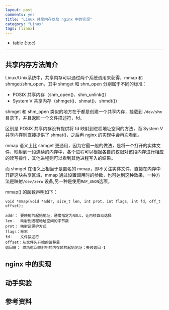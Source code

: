```yaml
---
layout: post
comments: yes
title: "Linux 共享内存以及 nginx 中的实现"
category: "Linux"
tags: [linux]
---
```


* table
{:toc}
***

## 共享内存方法简介

Linux/Unix系统中，共享内存可以通过两个系统调用来获得，mmap 和 shmget/shm_open，其中 shmget 和 shm_open 分别属于不同的标准：

- POSIX 共享内存（shm_open()、shm_unlink()）
- System V 共享内存（shmget()、shmat()、shmdt()）

shmget 和 shm_open 类似的地方在于都是创建一个共享内存，挂载到 `/dev/shm` 目录下，并且返回一个文件描述符，fd。

区别是 POSIX 共享内存没有提供将 fd 映射到进程地址空间的方法，而 System V 共享内存则直接提供了 shmat()，之后再 nginx 的实现中会再次看到。


mmap 语义上比 shmget 更通用，因为它最一般的做法，是将一个打开的实体文件，映射到一段连续的内存中，各个进程可以根据各自的权限对该段内存进行相应的读写操作，其他进程则可以看到其他进程写入的结果。

而 shmget 在语义上相当于是匿名的 mmap，即不关注实体文件，直接在内存中开辟这块共享区域，mmap 通过设置调用时的参数，也可达到这种效果，一种方法是映射`/dev/zero` 设备,另一种是使用`MAP_ANON`选项。


mmap() 的函数声明如下：
```
void *mmap(void *addr, size_t len, int prot, int flags, int fd, off_t offset);

addr： 要映射的起始地址，通常指定为NULL，让内核自动选择
len：  映射到进程地址空间的字节数
prot： 映射区保护方式
flags：标志
fd：   文件描述符
offset：从文件头开始的偏移量
返回值： 成功返回映射到的内存区的起始地址；失败返回-1
```

## nginx 中的实现

## 动手实验

## 参考资料



